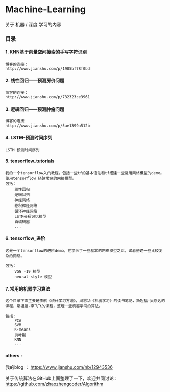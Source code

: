 ﻿# Machine-Learning
关于 机器 / 深度 学习的内容 

### 目录
#### 1. KNN基于向量空间搜索的手写字符识别

    博客的连接： 
    http://www.jianshu.com/p/1905bf78f0bd

#### 2. 线性回归——预测房价问题

    博客的连接：
    http://www.jianshu.com/p/732323ce3961

#### 3. 逻辑回归——预测肿瘤问题

    博客的连接
    http://www.jianshu.com/p/5ae1399a512b

#### 4. LSTM-预测时间序列

    LSTM 预测时间序列


#### 5. tensorflow_tutorials  

    我的一个tensorflow入门教程，包括一些tf的基本语法和tf搭建一些常用网络模型的demo。使用tensorflow 搭建常见的网络模型。
    包括：
        线性回归
        逻辑回归
        神经网络
        卷积神经网络
        循环神经网络
        LSTM长短记忆模型
        自编码器
        ...


#### 6. tensorflow_进阶
    这是一个tensorflow的进阶demo，在学会了一些基本的网络模型之后，试着搭建一些比较复杂的网络。
    
    包括：
        VGG -19 模型
        neural-style 模型

#### 7. 常用的机器学习算法

    这个目录下面主要是李航《统计学习方法》，周志华《机器学习》的读书笔记，斯坦福-吴恩达的课程，斯坦福-李飞飞的课程，整理一些机器学习的算法。
    
    包括：
        PCA 
        SVM  
        K-means 
        贝叶斯
        KNN
        ...


#### others :

我的blog ： https://www.jianshu.com/nb/12943536 

关于传统算法在GitHub上面整理了一下，欢迎共同讨论：https://github.com/zhaozhengcoder/Algorithm


    